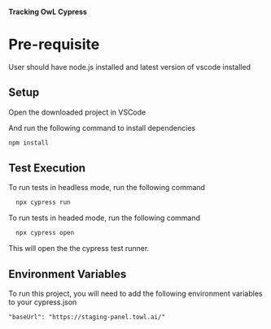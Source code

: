 **Tracking OwL Cypress**

# Pre-requisite

User should have node.js installed and latest version of vscode installed


## Setup
Open the downloaded project in VSCode

And run the following command to install dependencies 

```bash
npm install 
```
    
## Test Execution 

To run tests in headless mode, run the following command

```bash
  npx cypress run
```

To run tests in headed mode, run the following command

```bash
  npx cypress open
```
This will open the the cypress test runner.
## Environment Variables

To run this project, you will need to add the following environment variables to your cypress.json

`"baseUrl": "https://staging-panel.towl.ai/"`
